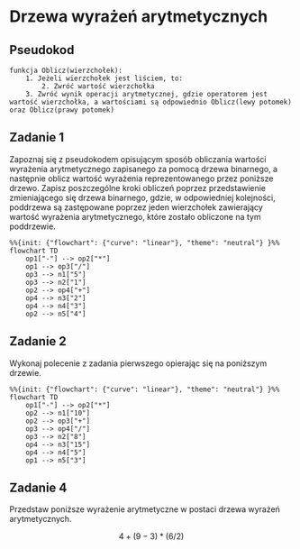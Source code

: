 # Drzewa wyrażeń arytmetycznych

## Pseudokod

```
funkcja Oblicz(wierzchołek):
    1. Jeżeli wierzchołek jest liściem, to:
        2. Zwróć wartość wierzchołka
    3. Zwróć wynik operacji arytmetycznej, gdzie operatorem jest wartość wierzchołka, a wartościami są odpowiednio Oblicz(lewy potomek) oraz Oblicz(prawy potomek)
```

## Zadanie 1

Zapoznaj się z pseudokodem opisującym sposób obliczania wartości wyrażenia arytmetycznego zapisanego za pomocą drzewa binarnego, a następnie oblicz wartość wyrażenia reprezentowanego przez poniższe drzewo. Zapisz poszczególne kroki obliczeń poprzez przedstawienie zmieniającego się drzewa binarnego, gdzie, w odpowiedniej kolejności, poddrzewa są zastępowane poprzez jeden wierzchołek zawierający wartość wyrażenia arytmetycznego, które zostało obliczone na tym poddrzewie.

```mermaid
%%{init: {"flowchart": {"curve": "linear"}, "theme": "neutral"} }%%
flowchart TD
    op1["-"] --> op2["*"]
    op1 --> op3["/"]
    op3 --> n1["5"]
    op3 --> n2["1"]
    op2 --> op4["+"]
    op4 --> n3["2"]
    op4 --> n4["3"]
    op2 --> n5["4"]
```

## Zadanie 2

Wykonaj polecenie z zadania pierwszego opierając się na poniższym drzewie.

```mermaid
%%{init: {"flowchart": {"curve": "linear"}, "theme": "neutral"} }%%
flowchart TD
    op1["-"] --> op2["*"]
    op2 --> n1["10"]
    op2 --> op3["+"]
    op3 --> op4["/"]
    op3 --> n2["8"]
    op4 --> n3["15"]
    op4 --> n4["5"]
    op1 --> n5["3"] 
```

## Zadanie 4

Przedstaw poniższe wyrażenie arytmetyczne w postaci drzewa wyrażeń arytmetycznych.

$$4 + (9 - 3) * (6 / 2)$$
